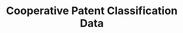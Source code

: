---
bigquery: https://console.cloud.google.com/bigquery?p=patents-public-data&d=cpc&page=dataset
citation: '“Cooperative Patent Classification” by the EPO and USPTO, for public use. '
contributors: EPO, USPTO
cost: None
description: Cooperative Patent Classification Data contains the scheme and definitions
  of the Cooperative Patent Classification system for classifying patent documents.
  The CPC is the result of a partnership between the EPO and the USPTO in their joint
  effort to develop a common, internationally compatible classification system for
  technical documents, in particular patent publications, which will be used by both
  offices in the patent granting process
documentation: https://www.cooperativepatentclassification.org/cpcSchemeAndDefinitions
last_edit: Mon, 04 Apr 2022 19:07:06 GMT
location: https://www.cooperativepatentclassification.org/index
maintained_by: USPTO, EPO
schema_fields: '[''breakdownCode'', ''glossary'', ''ipcConcordant'', ''limitingReferences'',
  ''symbol'', ''level'', ''title_full'', ''synonyms'', ''dateRevised'', ''titleFull'',
  ''parents'', ''additional_only'', ''sizeCache'', ''date_revised'', ''application_references'',
  ''children'', ''not_allocatable'', ''residualReferences'', ''limiting_references'',
  ''applicationReferences'', ''definition'', ''childGroups'', ''status'', ''child_groups'',
  ''residual_references'', ''title_part'', ''informative_references'', ''titlePart'',
  ''informativeReferences'', ''notAllocatable'', ''ipc_concordant'', ''breakdown_code'']'
shortname: cooperative_patent_classification
tags:
- patents
- science
title: Cooperative Patent Classification Data
uuid: 984374a7-16e9-4b35-9445-458daceb01bf
---